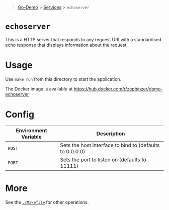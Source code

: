 > [Go-Demo](../../) > [Services](../) > `echoserver`

# `echoserver`

This is a HTTP server that responds to any request URI with a standardised echo response that displays information about the request.

# Usage

Use `make run` from this directory to start the application.

The Docker image is available at https://hub.docker.com/r/zephinzer/demo-echoserver

# Config

| Environment Variable | Description |
| --- | --- |
| `HOST` | Sets the host interface to bind to (defaults to 0.0.0.0) |
| `PORT` | Sets the port to listen on (defaults to 11111) |

# More

See the [`./Makefile`](./Makefile) for other operations.
